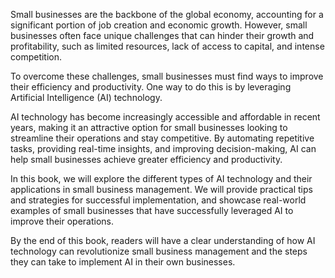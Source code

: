 
Small businesses are the backbone of the global economy, accounting for a significant portion of job creation and economic growth. However, small businesses often face unique challenges that can hinder their growth and profitability, such as limited resources, lack of access to capital, and intense competition.

To overcome these challenges, small businesses must find ways to improve their efficiency and productivity. One way to do this is by leveraging Artificial Intelligence (AI) technology.

AI technology has become increasingly accessible and affordable in recent years, making it an attractive option for small businesses looking to streamline their operations and stay competitive. By automating repetitive tasks, providing real-time insights, and improving decision-making, AI can help small businesses achieve greater efficiency and productivity.

In this book, we will explore the different types of AI technology and their applications in small business management. We will provide practical tips and strategies for successful implementation, and showcase real-world examples of small businesses that have successfully leveraged AI to improve their operations.

By the end of this book, readers will have a clear understanding of how AI technology can revolutionize small business management and the steps they can take to implement AI in their own businesses.
